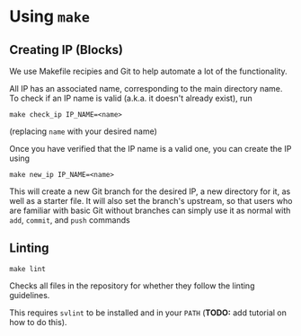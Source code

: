 # Using `make`

## Creating IP (Blocks)
We use Makefile recipies and Git to help automate a lot of the functionality.

All IP has an associated name, corresponding to the main directory name. To check if an IP name is valid (a.k.a. it doesn't already exist), run
```
make check_ip IP_NAME=<name>
```
(replacing `name` with your desired name)

Once you have verified that the IP name is a valid one, you can create the IP using
```
make new_ip IP_NAME=<name>
```
This will create a new Git branch for the desired IP, a new directory for it, as well as a starter file. 
It will also set the branch's upstream, so that users who are familiar with basic Git without branches can simply use it as normal
with `add`, `commit`, and `push` commands

## Linting
```
make lint
```
Checks all files in the repository for whether they follow the linting guidelines.

This requires `svlint` to be installed and in your `PATH` (**TODO:** add tutorial on how to do this).